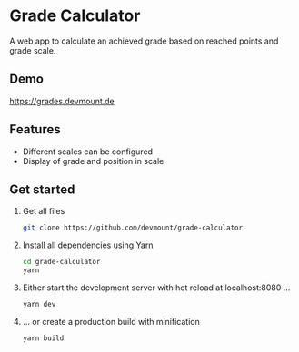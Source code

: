 # Grade Calculator

A web app to calculate an achieved grade based on reached points and grade scale.

## Demo

<https://grades.devmount.de>

## Features

- Different scales can be configured
- Display of grade and position in scale

## Get started

1. Get all files

    ```bash
    git clone https://github.com/devmount/grade-calculator
    ```

2. Install all dependencies using [Yarn](https://yarnpkg.com)

    ```bash
    cd grade-calculator
    yarn
    ```

3. Either start the development server with hot reload at localhost:8080 ...

    ```bash
    yarn dev
    ```

4. ... or create a production build with minification

    ```bash
    yarn build
    ```
